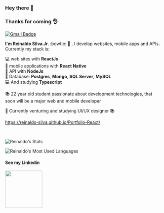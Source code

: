 
### Hey there 👋

### Thanks for coming 👌

[![Gmail Badge](https://img.shields.io/badge/-juninn12346@gmail.com-c14438?style=flat-square&logo=Gmail&logoColor=white&link=mailto:juninn12346@gmail.com)](mailto:juninn12346@gmail.com)

**I'm Reinaldo Silva Jr.** :bowtie: :rocket: . I develop websites, mobile apps and APIs. Currently my stack is: 

:computer: web sites with **ReactJs** <br/>
:iphone: mobile applications with **React Native** <br/>
:satellite: API with **NodeJs** <br/>
:floppy_disk: Database: **Postgres**, **Mongo**, **SQL Server**, **MySQL** <br/>
:computer: And studying **Typescript** <br/>


📚 22 year old student passionate about development technologies, that soon will be a major web and mobile developer
<br>

:paperclip: Currently venturing and studying UI/UX designer 📚
<br>

https://reinaldo-silva.github.io/Portfolio-React/

<br>

![Reinaldo's Stats](https://github-readme-stats.vercel.app/api?username=reinaldo-silva&show_icons=true&theme=tokyonight)

![Reinaldo's Most Used Languages](https://github-readme-stats.vercel.app/api/top-langs/?username=reinaldo-silva&hide=html&layout=compact&show_icons=true&theme=tokyonight)

#### See my Linkedin
<a href="https://www.linkedin.com/in/reinaldo-silva-junior-543a25128/" target="_blank">
  <img src="https://www.comeet.com/resources/wp-content/uploads/2019/03/linkedin-logo.png" width="120"/>
</a>
